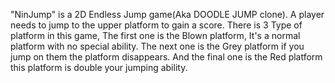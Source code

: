 "NinJump" is a 2D Endless Jump game(Aka DOODLE JUMP clone). A player needs to jump to the upper platform to gain a score. There is 3 Type of platform in this game, The first one is the Blown platform, It's a normal platform with no special ability. The next one is the Grey platform if you jump on them the platform disappears. And the final one is the Red platform this platform is double your jumping ability.
